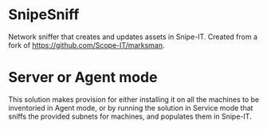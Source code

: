 # SnipeSniff
Network sniffer that creates and updates assets in Snipe-IT. Created from a fork of https://github.com/Scope-IT/marksman.

# Server or Agent mode
This solution makes provision for either installing it on all the machines to be inventoried in Agent mode, or by running the solution in Service mode that sniffs the provided subnets for machines, and populates them in Snipe-IT.
